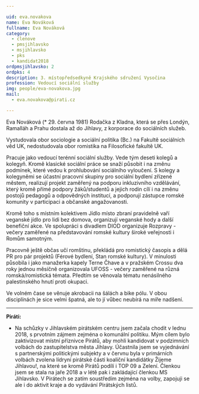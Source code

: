 ```yaml
---

uid: eva.novakova             
name: Eva Nováková            
fullname: Eva Nováková        
category:
  - clenove
  - pmsjihlavsko
  - msjihlavsko
  - pks
  - kandidat2018 
ordpmsjihlavsko: 2
ordpks: 4
description: 3. místopředsedkyně Krajského sdružení Vysočina
profession: Vedoucí sociální služby
img: people/eva-novakova.jpg
mail:
  - eva.novakova@pirati.cz

---
```


Eva Nováková (* 29. června 1981) Rodačka z Kladna, která se přes Londýn, Ramalláh a Prahu dostala až do Jihlavy, z korporace do sociálních služeb.

Vystudovala obor sociologie a sociální politika (Bc.) na Fakultě sociálních věd UK, nedostudovala obor romistika na Filosofické fakultě UK.

Pracuje jako vedoucí terénní sociální služby. Vede tým deseti kolegů a kolegyň. Kromě klasické sociální práce se snaží působit i na změnu podmínek, které vedou k prohlubování sociálního vyloučení. S kolegy a kolegyněmi se účastní pracovní skupiny pro sociální bydlení zřízené městem, realizují projekt zaměřený na podporu inkluzivního vzdělávání, který kromě přímé podpory žáků/studentů a jejich rodin cílí i na změnu postojů pedagogů a odpovědných institucí, a podporují zástupce romské komunity v participaci a občanské angažovanosti.

Kromě toho s místním kolektivem Jídlo místo zbraní pravidelně vaří veganské jídlo pro lidi bez domova, organizují veganské hody a další benefiční akce. Ve spolupráci s divadlem DIOD organizuje Rozpravy - večery zaměřené na představování romské kultury široké veřejnosti i Romům samotným.

Pracovně ještě občas učí romštinu, překládá pro romistický časopis a dělá PR pro pár projektů (Férové bydlení, Stan romské kultury). V minulosti působila i jako manažerka kapely Terne Čhave a v pražském Crossu dva roky jednou měsíčně organizovala UFOSS - večery zaměřené na různá romská/romistická témata. Předtím se věnovala tématu nenásilného palestinského hnutí proti okupaci.

Ve volném čase se věnuje akrobacii na šálách a bike pólu. V obou disciplínách je sice velmi špatná, ale to jí vůbec neubírá na míře nadšení.

---

**Piráti:**
* Na schůzky v Jihlavském pirátském centru jsem začala chodit v lednu 2018, s prvotním zájmem zejména o komunální politiku. Mým cílem bylo zaktivizovat místní příznivce Pirátů, aby mohli kandidovat v podzimních volbách do zastupitelstva města Jihlavy. Účastnila jsem se vyjednávání s partnerskými politickými subjekty a v červnu byla v primárních volbách zvolena lídryní pirátské části koaliční kandidátky Žijeme Jihlavou!, na které se kromě Pirátů podílí i TOP 09 a Zelení. Členkou jsem se stala na jaře 2018 a v létě pak i zakládající členkou MS Jihlavsko. V Pirátech se zatím soustředím zejména na volby, zapojuji se ale i do aktivit kraje a do vydávání Pirátských listů.
